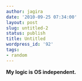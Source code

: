 ```yaml
---
author: jagira
date: '2010-09-25 07:34:00'
layout: post
slug: untitled-2
status: publish
title: Untitled
wordpress_id: '92'
tags:
- random
---
```


**My logic is OS independent.**



